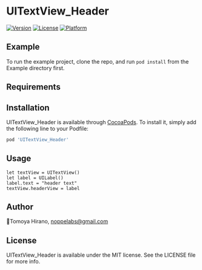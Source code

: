 # UITextView_Header

[![Version](https://img.shields.io/cocoapods/v/UITextView_Header.svg?style=flat)](http://cocoapods.org/pods/UITextView_Header)
[![License](https://img.shields.io/cocoapods/l/UITextView_Header.svg?style=flat)](http://cocoapods.org/pods/UITextView_Header)
[![Platform](https://img.shields.io/cocoapods/p/UITextView_Header.svg?style=flat)](http://cocoapods.org/pods/UITextView_Header)

## Example

To run the example project, clone the repo, and run `pod install` from the Example directory first.

## Requirements

## Installation

UITextView_Header is available through [CocoaPods](http://cocoapods.org). To install
it, simply add the following line to your Podfile:

```ruby
pod 'UITextView_Header'
```

## Usage

```
let textView = UITextView()
let label = UILabel()
label.text = "header text"
textView.headerView = label
```

## Author

🦊Tomoya Hirano, noppelabs@gmail.com

## License

UITextView_Header is available under the MIT license. See the LICENSE file for more info.
